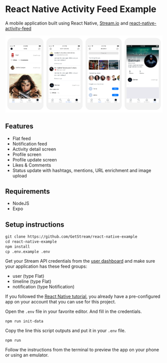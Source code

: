 # React Native Activity Feed Example

A mobile application built using React Native, [Stream.io](https://getstream.io/) and [react-native-activity-feed](https://github.com/GetStream/react-native-activity-feed)

![screenshots of example app](/images/screenshots@2x.png)

## Features

- Flat feed
- Notification feed
- Activity detail screen
- Profile screen
- Profile update screen
- Likes & Comments
- Status update with hashtags, mentions, URL enrichment and image upload

## Requirements

- NodeJS
- Expo

## Setup instructions

```
git clone https://github.com/GetStream/react-native-example
cd react-native-example
npm install
cp .env.example .env
```

Get your Stream API credentials from the [user dashboard](https://getstream.io/dashboard/) and make sure your application has these feed groups:

- user (type Flat)
- timeline (type Flat)
- notification (type Notification)

If you followed the [React Native tutorial](https://getstream.io/react-native-activity-feed/tutorial/=), you already have a pre-configured app on your account that you can use for this project.

Open the `.env` file in your favorite editor. And fill in the credentials.

```
npm run init-data
```

Copy the line this script outputs and put it in your `.env` file.

```
npm run
```

Follow the instructions from the terminal to preview the app on your phone or using an emulator.
